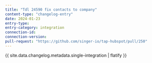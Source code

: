```yaml
---
title: "Tdl 24590 fix contacts to company"
content-type: "changelog-entry"
date: 2024-01-23
entry-type: 
entry-category: integration
connection-id: 
connection-version: 
pull-request: "https://github.com/singer-io/tap-hubspot/pull/250"
---
```

{{ site.data.changelog.metadata.single-integration | flatify }}